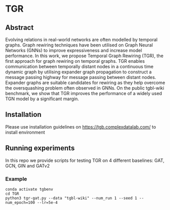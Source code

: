 # TGR
## Abstract 
Evolving relations in real-world networks are often modelled by temporal graphs. Graph rewiring techniques have been utilised on Graph Neural Networks (GNNs) to improve expressiveness and increase model performance. In this work, we propose Temporal Graph Rewiring (TGR), the first approach for graph rewiring on temporal graphs. TGR enables communication between temporally distant nodes in a continuous time dynamic graph by utilising expander graph propagation to construct a message passing highway for message passing between distant nodes. Expander graphs are suitable candidates for rewiring as they help overcome the oversquashing problem often observed in GNNs. On the public tgbl-wiki benchmark, we show that TGR improves the performance of a widely used TGN model by a significant margin.

## Installation
Please use installation guidelines on https://tgb.complexdatalab.com/ to install environment

## Running experiments
In this repo we provide scripts for testing TGR on 4 different baselines: GAT, GCN, GIN and GATv2
### Example
```console
conda activate tgbenv
cd TGR
python3 tgr-gat.py --data "tgbl-wiki" --num_run 1 --seed 1 --num_epoch=100 --lr=5e-4 
```
